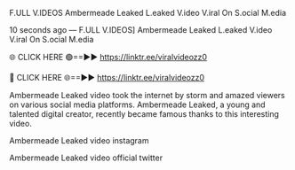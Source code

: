 F.ULL V.IDEOS Ambermeade Leaked L.eaked V.ideo V.iral On S.ocial M.edia

10 seconds ago — F.ULL V.IDEOS] Ambermeade Leaked L.eaked V.ideo V.iral On S.ocial M.edia

🌐 CLICK HERE 🟢==►► https://linktr.ee/viralvideozz0

🔴 CLICK HERE 🌐==►► https://linktr.ee/viralvideozz0

Ambermeade Leaked video took the internet by storm and amazed viewers on various social media platforms. Ambermeade Leaked, a young and talented digital creator, recently became famous thanks to this interesting video.

Ambermeade Leaked video instagram

Ambermeade Leaked video official twitter